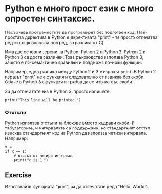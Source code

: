 # Python е много прост език с много опростен синтаксис.
Насърчава програмистите да програмират без подготвен код.
Най-простата директива в Python е директивата "print" -
тя просто отпечатва ред (и също включва нов ред, за разлика от C).

Има две основни версии на Python: Python 2 и Python 3. Python 2 и Python 3 са доста различни.
Това ръководство използва Python 3, защото е по-семантично правилен и поддържа по-нови функции.

Например, една разлика между Python 2 и 3 е изразът `print`.
В Python 2 изразът "print" не е функция и следователно се извиква без скоби. Обаче в Python 3 е функция и трябва да се извика със скоби.

За да отпечатате низ в Python 3, просто напишете:

    print("This line will be printed.")

### Отстъпи

Python използва отстъпи за блокове вместо къдрави скоби. И табулаторите, и интервалите са поддържани, но стандартният отстъп изисква стандартният код на Python да използва четири интервала. Например:

    x = 1
    if x == 1:
        # отстъп от четири интервала
        print("x is 1.")

Exercise
--------

Използвайте функцията "print", за да отпечатате реда "Hello, World!".